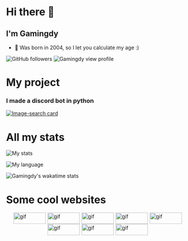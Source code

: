 # Hi there 👋
## I'm Gamingdy

- 🥧 Was born in 2004, so I let you calculate my age :)

![GitHub followers](https://img.shields.io/github/followers/gamingdy?label=Follow&color=blueviolet&style=flat-square&logo=GitHub)
![Gamingdy view profile](https://komarev.com/ghpvc/?username=gamingdy&color=E314D6&style=flat-square)

# My project

### I made a discord bot in python

[![Image-search card](https://github-readme-stats.vercel.app/api/pin/?username=gamingdy&repo=Just-BOT&theme=jolly&hide_border=true)](https://github.com/gamingdy/Just-BOT)

# All my stats


![My stats](https://github-readme-stats.vercel.app/api?username=gamingdy&show_icons=true&hide_border=true&theme=jolly&include_all_commits=true&count_private=true&line_height=24px)


![My language](https://github-readme-stats.vercel.app/api/top-langs/?username=gamingdy&layout=compact&theme=jolly&langs_count=100&hide_border=true)


![Gamingdy's wakatime stats](https://github-readme-stats.vercel.app/api/wakatime?username=gamingdy&theme=jolly&hide_border=true&v=2&&langs_count=10&custom_title=Coding%20Stats)


# Some cool websites

<div style="display: flex; flex-wrap: wrap; justify-content: center;">
  <!-- Hamza Site perso -->
  <a href="https://n3m0.fr" target="_blank" style="margin-right:5px">
      <img src="https://n3m0.fr/nemo-button.gif" title="gif" alt="gif" width=88 height=31>
  </a>

  <!-- Annabelle Github -->
  <a href="https://github.com/Eiior" target="_blank" style="margin-right:5px">
      <img src="https://imgur.com/KyfTTtZ.gif" title="gif" alt="gif" width=88 height=31>
  </a>

  <!-- Dorian Github -->
  <a href="https://github.com/mrmoi31/" target="_blank" style="margin-right:5px">
      <img src="https://imgur.com/tzeRvpD.gif" title="gif" alt="gif" width=88 height=31>
  </a>
  
  <!-- Liam Github -->
  <a href="https://github.com/CaNaRdEoS/" target="_blank" style="margin-right:5px">
      <img src="https://imgur.com/b6v5kle.gif" title="gif" alt="gif" width=88 height=31>
  </a>
  
  <!-- Raphael Site perso -->
  <a href="https://fruitpassion.fr" target="_blank" style="margin-right:5px">
      <img src="https://imgur.com/HFbc2iB.gif" alt="gif" width=88 height=31>
  </a>

  <!-- Raphael Github -->
  <a href="https://github.com/FruitPassion" target="_blank" style="margin-right:5px">
      <img src="https://imgur.com/CySPgsa.gif" alt="gif" width=88 height=31>
  </a>

  <!-- Brice Github -->
  <a href="https://github.com/bloouu" target="_blank" style="margin-right:5px">
      <img src="https://imgur.com/PPCIpq9.gif" alt="gif" width=88 height=31>
  </a>

  <!-- Christian Site perso -->
  <a href="https://gamingdy.fr/" target="_blank" style="margin-right:5px">
      <img src="https://imgur.com/FO0gDVt.gif" alt="gif" width=88 height=31>
  </a>
</div>
